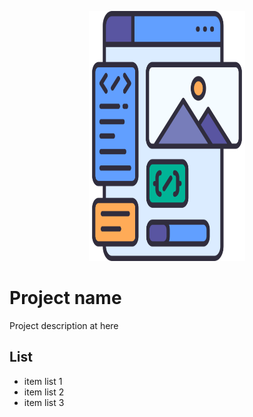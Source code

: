 <p align="center">
  <img src="client_logo.png" alt="Descrição da Imagem" width="250" height="400">
</p>

# Project name
Project description at here

## List
* item list 1
* item list 2
* item list 3


